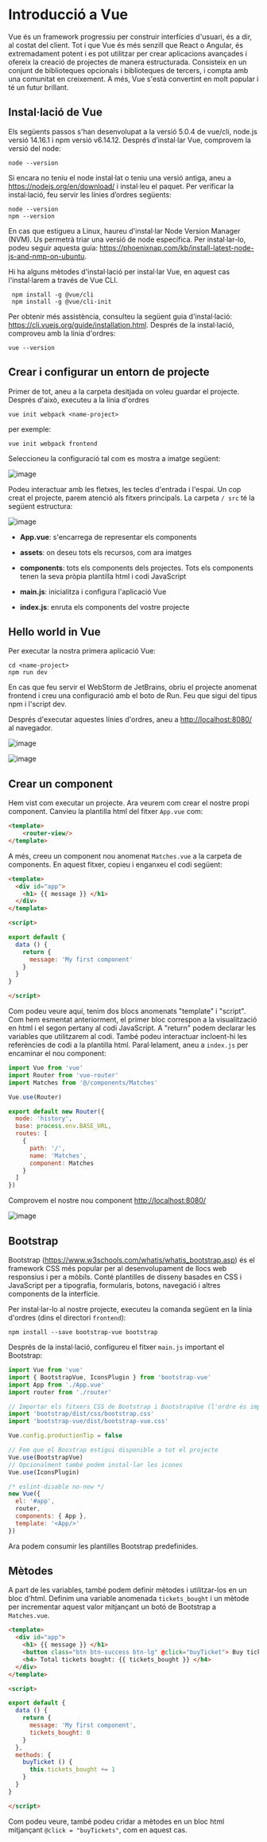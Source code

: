 Introducció a Vue
=========

Vue és un framework progressiu per construir interfícies d'usuari, és a dir,
al costat del client. Tot i que Vue és més senzill que React o Angular, és
extremadament potent i es pot utilitzar per crear aplicacions avançades i
ofereix la creació de projectes de manera estructurada. Consisteix en un conjunt de
biblioteques opcionals i biblioteques de tercers, i compta amb una
comunitat en creixement. A més, Vue s'està convertint en molt popular i té un futur brillant.

Instal·lació de Vue
-----
Els següents passos s'han desenvolupat a la versió  5.0.4 de vue/cli, node.js versió 14.16.1 i npm versió v6.14.12.
Després d’instal·lar Vue, comprovem la versió del node:

	node --version

Si encara no teniu el node instal·lat o teniu una versió antiga, aneu a
<https://nodejs.org/en/download/> i instal·leu el paquet. Per verificar la instal·lació, feu servir les línies d’ordres següents:

	node --version
    npm --version
    
En cas que estigueu a Linux, haureu d'instal·lar Node Version Manager (NVM).
Us permetrà triar una versió de node específica. Per instal·lar-lo, podeu seguir aquesta guia:
<https://phoenixnap.com/kb/install-latest-node-js-and-nmp-on-ubuntu>. 

Hi ha alguns mètodes d'instal·lació per instal·lar Vue, en aquest cas l'instal·larem a través de Vue CLI.

 	 npm install -g @vue/cli
     npm install -g @vue/cli-init
    
Per obtenir més assistència, consulteu la següent guia d'instal·lació:
<https://cli.vuejs.org/guide/installation.html>. 
Després de la instal·lació, comproveu amb la línia d'ordres:

    vue --version

Crear i configurar un entorn de projecte
----
Primer de tot, aneu a la carpeta desitjada on voleu guardar el projecte. Després d'això, executeu a la línia d'ordres

    vue init webpack <name-project>

per exemple: 
	
	vue init webpack frontend
Seleccioneu la configuració tal com es mostra a
imatge següent:

![image](img/vue-init.png)

Podeu interactuar amb les fletxes, les tecles d'entrada i l'espai.
Un cop creat el projecte, parem atenció als fitxers principals. La carpeta `/ src` té la següent estructura:

![image](img/vue_src.png)

- **App.vue**: s'encarrega de representar els components

- **assets**: on deseu tots els recursos, com ara imatges

- **components**: tots els components dels projectes. Tots els components tenen la seva pròpia plantilla html i codi JavaScript

- **main.js**: inicialitza i configura l'aplicació Vue

- **index.js**: enruta els components del vostre projecte

Hello world in Vue
-----------
Per executar la nostra primera aplicació Vue:

    cd <name-project>
    npm run dev
   
En cas que feu servir el WebStorm de JetBrains, obriu el projecte anomenat frontend i creu una configuració  amb el boto de Run. Feu que sigui del tipus npm i l'script dev.

Després d'executar aquestes línies d'ordres, aneu a <http://localhost:8080/> al navegador.

![image](img/vue-cli.png)

![image](img/vue.png)

Crear un component
------

Hem vist com executar un projecte. Ara veurem com crear el nostre propi component. Canvieu la plantilla html del fitxer `App.vue` com:

```html
<template>
    <router-view/>
</template>
```

A més, creeu un component nou anomenat `Matches.vue` a la carpeta de components. En aquest fitxer, copieu i enganxeu el codi següent:

```html
<template>
  <div id="app">
    <h1> {{ message }} </h1>
  </div>
</template>

<script>

export default {
  data () {
    return {
      message: 'My first component'
    }
  }
}

</script>
```

Com podeu veure aquí, tenim dos blocs anomenats "template" i "script". Com hem esmentat anteriorment, el primer bloc correspon a la visualització en html i el segon pertany al codi JavaScript. A "return" podem declarar les variables que utilitzarem al codi. També podeu interactuar incloent-hi les referències de codi a la plantilla html.
Paral·lelament, aneu a `index.js` per encaminar el nou component:

```js
import Vue from 'vue'
import Router from 'vue-router'
import Matches from '@/components/Matches'

Vue.use(Router)

export default new Router({
  mode: 'history',
  base: process.env.BASE_URL,
  routes: [
    {
      path: '/',
      name: 'Matches',
      component: Matches
    }
  ]
})

```
Comprovem el nostre nou component <http://localhost:8080/>

![image](img/vue_first-component.png)

Bootstrap
---------

Bootstrap (<https://www.w3schools.com/whatis/whatis_bootstrap.asp>) és el framework CSS més popular per al desenvolupament de llocs web responsius i per a mòbils. Conté plantilles de disseny basades en CSS i JavaScript per a tipografia, formularis, botons, navegació i altres components de la interfície.


Per instal·lar-lo al nostre projecte, executeu la comanda següent en la línia d'ordres (dins el directori ```frontend```):

	npm install --save bootstrap-vue bootstrap
	

Després de la instal·lació, configureu el fitxer `main.js` important el Bootstrap:

```js
import Vue from 'vue'
import { BootstrapVue, IconsPlugin } from 'bootstrap-vue'
import App from './App.vue'
import router from './router'

// Importar els fitxers CSS de Bootstrap i BootstrapVue (l'ordre és important)
import 'bootstrap/dist/css/bootstrap.css'
import 'bootstrap-vue/dist/bootstrap-vue.css'

Vue.config.productionTip = false

// Fem que el Boostrap estigui disponible a tot el projecte
Vue.use(BootstrapVue)
// Opcionalment també podem instal·lar les icones
Vue.use(IconsPlugin)

/* eslint-disable no-new */
new Vue({
  el: '#app',
  router,
  components: { App },
  template: '<App/>'
})
```

Ara podem consumir les plantilles Bootstrap predefinides.

Mètodes
-----

A part de les variables, també podem definir mètodes i utilitzar-los en un bloc d'html. Definim una variable anomenada `tickets_bought` i un mètode
per incrementar aquest valor mitjançant un botó de Bootstrap a `Matches.vue`.

```html
<template>
  <div id="app">
    <h1> {{ message }} </h1>
    <button class="btn btn-success btn-lg" @click="buyTicket"> Buy ticket </button>
    <h4> Total tickets bought: {{ tickets_bought }} </h4>
  </div>
</template>

<script>

export default {
  data () {
    return {
      message: 'My first component',
      tickets_bought: 0
    }
  },
  methods: {
    buyTicket () {
      this.tickets_bought += 1
    }
  }
}

</script>
```

Com podeu veure, també podeu cridar a mètodes en un bloc html mitjançant `@click = "buyTickets"`, com en aquest cas.
